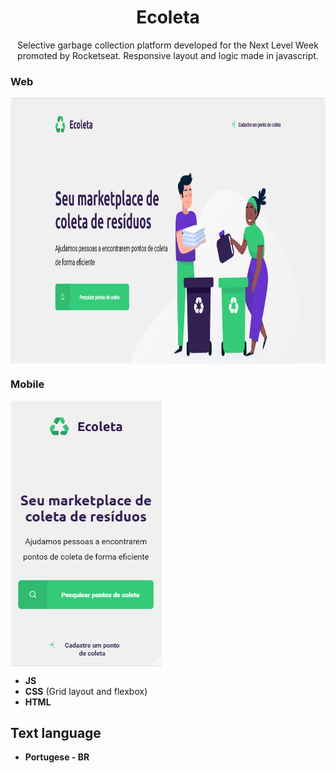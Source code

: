 <h1 align="center">
Ecoleta</h1>
 
<p align="center">
Selective garbage collection platform developed for the Next Level Week promoted by Rocketseat. Responsive layout and logic made in javascript.</p> 

### Web
<img src="https://github.com/jpm4rtinss/SiteEcoleta/blob/master/extras-aula-1/Homereadme.PNG" alt="home web"  height="425" align="center">

### Mobile
<img src="https://github.com/jpm4rtinss/SiteEcoleta/blob/master/extras-aula-1/homemobreadme.PNG" alt="home web"  height="425" align="center">



- **JS**  
- **CSS** (Grid layout and flexbox)  
-  **HTML**

## Text language
- **Portugese - BR**
